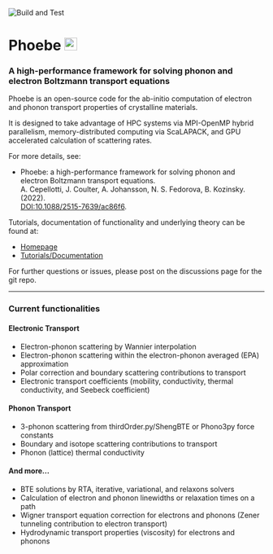 ![Build and Test](https://github.com/mir-group/phoebe/workflows/Build%20and%20Test/badge.svg)

# Phoebe <img src="doc/sphinx/source/_static/icon.png" width="25"/>

### A high-performance framework for solving phonon and electron Boltzmann transport equations

Phoebe is an open-source code for the ab-initio computation of electron and phonon transport properties of crystalline materials.

It is designed to take advantage of HPC systems via MPI-OpenMP hybrid parallelism, memory-distributed computing via ScaLAPACK, and GPU accelerated calculation of scattering rates.

For more details, see:

* Phoebe: a high-performance framework for solving phonon and electron Boltzmann transport equations.  
  A. Cepellotti, J. Coulter, A. Johansson, N. S. Fedorova, B. Kozinsky. (2022).   
  [DOI:10.1088/2515-7639/ac86f6](https://doi.org/10.1088/2515-7639/ac86f6).

Tutorials, documentation of functionality and underlying theory can be found at:
  * [Homepage](https://mir-group.github.io/phoebe/)
  * [Tutorials/Documentation](https://phoebe.readthedocs.io/en/develop/introduction.html)

For further questions or issues, please post on the discussions page for the git repo.

-------------------------
### Current functionalities
#### Electronic Transport

   * Electron-phonon scattering by Wannier interpolation
   * Electron-phonon scattering within the electron-phonon averaged (EPA) approximation
   * Polar correction and boundary scattering contributions to transport
   * Electronic transport coefficients (mobility, conductivity, thermal conductivity, and Seebeck coefficient)

#### Phonon Transport

   * 3-phonon scattering from thirdOrder.py/ShengBTE or Phono3py force constants
   * Boundary and isotope scattering contributions to transport
   * Phonon (lattice) thermal conductivity

#### And more...

   * BTE solutions by RTA, iterative, variational, and relaxons solvers
   * Calculation of electron and phonon linewidths or relaxation times on a path
   * Wigner transport equation correction for electrons and phonons (Zener tunneling contribution to electron transport)
   * Hydrodynamic transport properties (viscosity) for electrons and phonons
